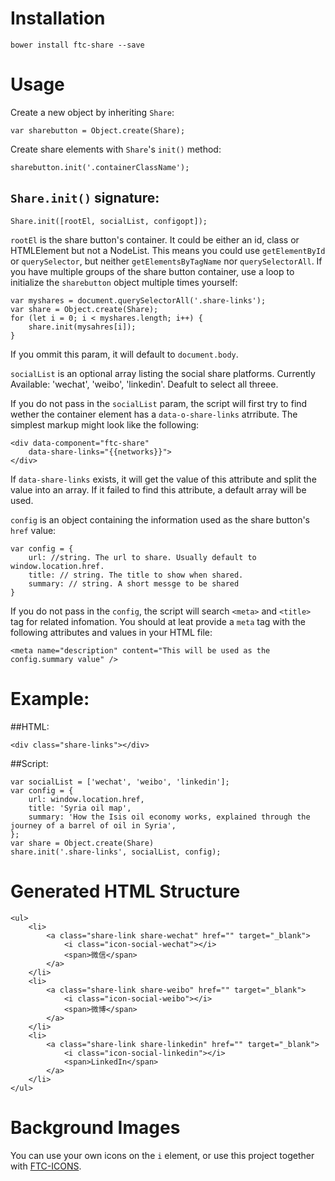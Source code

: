 # Installation

	bower install ftc-share --save

# Usage
Create a new object by inheriting `Share`:

	var sharebutton = Object.create(Share);

Create share elements with `Share`'s `init()` method:

	sharebutton.init('.containerClassName');

## `Share.init()` signature:

	
	Share.init([rootEl, socialList, configopt]);

`rootEl` is the share button's container. It could be either an id, class or HTMLElement but not a NodeList. This means you could use `getElementById` or `querySelector`,  but neither `getElementsByTagName` nor `querySelectorAll`. If you have multiple groups of the share button container, use a loop to initialize the `sharebutton` object multiple times yourself:

	var myshares = document.querySelectorAll('.share-links');
	var share = Object.create(Share);
	for (let i = 0; i < myshares.length; i++) {
		share.init(mysahres[i]);
	}

If you ommit this param, it will default to `document.body`.

`socialList` is an optional array listing the social share platforms. Currently Available: 'wechat', 'weibo', 'linkedin'. Deafult to select all threee.

If you do not pass in the `socialList` param, the script will first try to find wether the container element has a `data-o-share-links` atrribute. The simplest markup might look like the following:

	<div data-component="ftc-share"
	    data-share-links="{{networks}}">
	</div>
	

If `data-share-links` exists, it will get the value of this attribute and split the value into an array. If it failed to find this attribute, a default array will be used.

`config` is an object containing the information used as the share button's `href` value:
	
	var config = {
		url: //string. The url to share. Usually default to window.location.href.
		title: // string. The title to show when shared.
		summary: // string. A short messge to be shared
	}
	

If you do not pass in the `config`, the script will search `<meta>` and `<title>` tag for related infomation. You should at leat provide a `meta` tag with the following attributes and values in your HTML file:

	<meta name="description" content="This will be used as the config.summary value" />

# Example:

##HTML:

	<div class="share-links"></div>

##Script:

	var socialList = ['wechat', 'weibo', 'linkedin'];
	var config = {
		url: window.location.href,
		title: 'Syria oil map',
		summary: 'How the Isis oil economy works, explained through the journey of a barrel of oil in Syria',
	};
	var share = Object.create(Share)
	share.init('.share-links', socialList, config);
	

# Generated HTML Structure

	<ul>
        <li>
        	<a class="share-link share-wechat" href="" target="_blank">
        		<i class="icon-social-wechat"></i>
        		<span>微信</span>
        	</a>
        </li>
        <li>
        	<a class="share-link share-weibo" href="" target="_blank">
        		<i class="icon-social-weibo"></i>
        		<span>微博</span>
        	</a>
        </li>
        <li>
        	<a class="share-link share-linkedin" href="" target="_blank">
        		<i class="icon-social-linkedin"></i>
        		<span>LinkedIn</span>
        	</a>
        </li>
    </ul>

# Background Images

You can use your own icons on the `i` element, or use this project together with [FTC-ICONS](https://github.com/FTChinese/ftc-icons/).